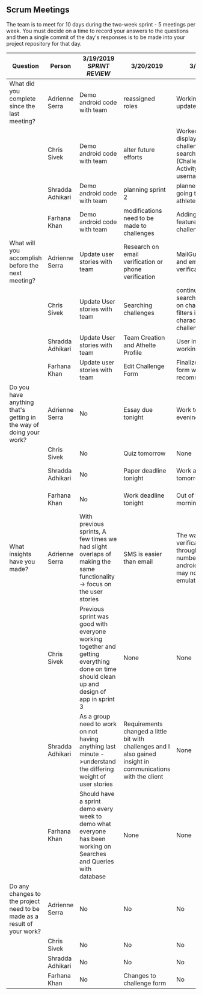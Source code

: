 ## Scrum Meetings
The team is to meet for 10 days during the two-week sprint - 5 meetings per week. You must decide on a time to record your answers to the questions and then a single commit of the day's responses is to be made into your project repository for that day.

Question    |          Person                                             | 3/19/2019  *SPRINT REVIEW* |  3/20/2019 | 3/21/2019 | 3/22/2019 | 3/23/2019 | day | day |day | day | day |
------------|---------------------------------------------------------------------|-----|-----|-----|-----|-----|-----|-----|----|-----|-----|                                                              
| What did you complete since the last meeting? | Adrienne Serra | Demo android code with team | reassigned roles | Working on SMS updates | Reached out to Duke in order to figure out email implementation
|            | Chris Sivek | Demo android code with team |alter future efforts | Worked on displaying challenges when searching for them (Challenge Search Activity), change username/password | Finished basic functionality of search and filter challenges | 
|            | Shradda Adhikari | Demo android code with team |  planning sprint 2 | planned what was going to be in the athlete UI | Still working on the UI |
|            | Farhana Khan | Demo android code with team | modifications need to be made to challenges | Adding new features to challenge form | Adding new features to challenge form 
| What will you accomplish before the next meeting? | Adrienne Serra | Update user stories with team |Research on email verification or phone verification | MailGun research and email verification | Work on other project efforts -> Public/private profiles of user 
|            | Chris Sivek | Update User stories with team | Searching challenges | continue to work on search functionality on challenges via filters identifying characteristics of challenge |  improve filtering of challenges a little and make activities for individual challenges. | 
|            | Shradda Adhikari | Update User stories with team | Team Creation and Athelte Profile | User interface with working buttons |  User interface with working buttons 
|            | Farhana Khan | Update user stories with team | Edit Challenge Form | Finalize challenge form with TA’s recommendations | Finalize challenge form with TA’s recommendations 
| Do you have anything that's getting in the way of doing your work? | Adrienne Serra |   No | Essay due tonight | Work tomorrow evening | Work | 
|            | Chris Sivek |   No | Quiz tomorrow | None | None | 
|            | Shradda Adhikari |   No | Paper deadline tonight | Work all day tomorrow | Other priorities during the day tomorrow  
|            | Farhana Khan |  No | Work deadline tonight | Out of town all morning/afternoon | Deadline for school work tomorrow 
| What insights have you made? | Adrienne Serra |   With previous sprints, A few times we had slight overlaps of making the same functionality -> focus on the user stories | SMS is easier than email | The way SMS verifications send is through the phone number on testing android device -> may not work on emulator | Email implemenatation may change the foundation of our code 
|            | Chris Sivek |   Previous sprint was good with everyone working together and getting everything done on time should clean up and design of app in sprint 3 | None | None | Combining search and filters may take some redundant code unless I can find a better way to do it.
|            | Shradda Adhikari |   As a group need to work on not having anything last minute ->understand the differing weight of user stories |Requirements changed a little bit with challenges and I also gained insight in communications with the client | None | None 
|            | Farhana Khan | Should have a sprint demo every week to demo what everyone has been working on Searches and Queries with database | None | None 
| Do any changes to the project need to be made as a result of your work? | Adrienne Serra |   No | No | No | No | 
|            | Chris Sivek |   No | No | No | No |
|            | Shradda Adhikari |   No  | No | No | No 
|            | Farhana Khan | No  | Changes to challenge form | No | No 
